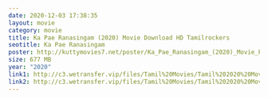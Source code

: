 ```yaml
---
date: 2020-12-03 17:38:35
layout: movie
category: movie
title: Ka Pae Ranasingam (2020) Movie Download HD Tamilrockers
seotitle: Ka Pae Ranasingam
poster: http://kuttymovies7.net/poster/Ka_Pae_Ranasingam_(2020)_Movie_Poster.jpg
size: 677 MB
year: "2020"
link1: http://c3.wetransfer.vip/files/Tamil%20Movies/Tamil%202020%20Movies/Ka%20Pae%20Ranasingam%20(2020)/Ka%20Pae%20Ranasingam%20(2020)%20Proper%20HDRip/Ka%20Pae%20Ranasingam%20(2020)%20Single%20Part%20(640x360).mp4
link2: http://c3.wetransfer.vip/files/Tamil%20Movies/Tamil%202020%20Movies/Ka%20Pae%20Ranasingam%20(2020)/Ka%20Pae%20Ranasingam%20(2020)%20Proper%20HDRip/Ka%20Pae%20Ranasingam%20(2020)%20Single%20Part%20(640x360).mp4
---
```

